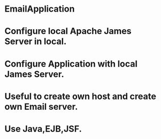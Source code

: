 # EmailApplication
# Configure local Apache James Server in local.
# Configure Application with local James Server.
# Useful  to create own host and create own Email server.
# Use Java,EJB,JSF.
